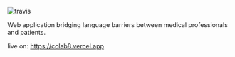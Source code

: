 ![travis](https://app.travis-ci.com/davidc360/colab8.svg?branch=master)

Web application bridging language barriers between medical professionals and patients.  


live on: https://colab8.vercel.app